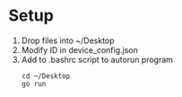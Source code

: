 # Setup
1. Drop files into ~/Desktop
2. Modify ID in device_config.json
3. Add to .bashrc script to autorun program
    ```
    cd ~/Desktop
    go run
    ```